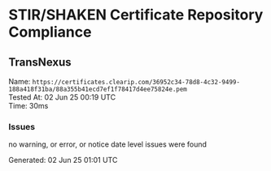 # STIR/SHAKEN Certificate Repository Compliance

## TransNexus

Name: `https://certificates.clearip.com/36952c34-78d8-4c32-9499-188a418f31ba/88a355b41ecd7ef1f78417d4ee75824e.pem`\
Tested At: 02 Jun 25 00:19 UTC\
Time: 30ms

### Issues

no warning, or error, or notice date level issues were found

Generated: 02 Jun 25 01:01 UTC